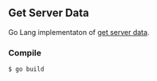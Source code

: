 ## Get Server Data

Go Lang implementaton of [get server data](https://github.com/seanmalloy/get-server-data).

### Compile
```
$ go build
```
